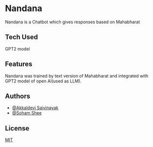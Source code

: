 
# Nandana

Nandana is a Chatbot which gives responses based on Mahabharat 




## Tech Used

GPT2 model 
## Features

Nandana was trained by text version of Mahabharat and integrated with GPT2 model of open AI(used as LLM). 
## Authors

- [@Akkaldevi Saivinayak](https://www.github.com/riskyhomo)
- [@Soham Shee](https://github.com/soham-shee)


## License

[MIT](https://choosealicense.com/licenses/mit/)

